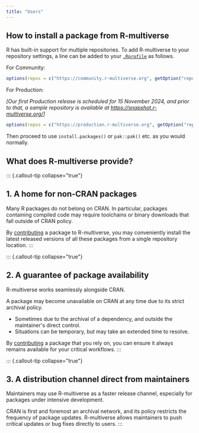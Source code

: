 ```yaml
---
title: "Users"
---
```


## How to install a package from R-multiverse

R has built-in support for multiple repositories.
To add R-multiverse to your repository settings, a line can be added to your [`.Rprofile`](https://rstats.wtf/r-startup.html#rprofile) as follows.

For Community:

```r
options(repos = c("https://community.r-multiverse.org", getOption("repos")))
```

For Production:

*[Our first Production release is scheduled for 15 November 2024, and prior to that, a sample repository is available at <https://snapshot.r-multiverse.org/>]*
```r
options(repos = c("https://production.r-multiverse.org", getOption("repos")))
```

Then proceed to use `install.packages()` or `pak::pak()` etc. as you would normally.

## What does R-multiverse provide?

::: {.callout-tip collapse="true"}
## 1. A home for non-CRAN packages

Many R packages do not belong on CRAN. In particular, packages containing compiled code may require toolchains or binary downloads that fall outside of CRAN policy.

By [contributing](contributors.md) a package to R-multiverse, you may conveniently install the latest released versions of all these packages from a single repository location.
:::

::: {.callout-tip collapse="true"}
## 2. A guarantee of package availability

R-multiverse works seamlessly alongside CRAN.

A package may become unavailable on CRAN at any time due to its strict archival policy.

- Sometimes due to the archival of a dependency, and outside the maintainer's direct control.
- Situations can be temporary, but may take an extended time to resolve.

By [contributing](contributors.md) a package that you rely on, you can ensure it always remains available for your critical workflows.
:::

::: {.callout-tip collapse="true"}
## 3. A distribution channel direct from maintainers

Maintainers may use R-multiverse as a faster release channel, especially for packages under intensive development. 

CRAN is first and foremost an archival network, and its policy restricts the frequency of package updates.
R-multiverse allows maintainers to push critical updates or bug fixes directly to users.
:::
